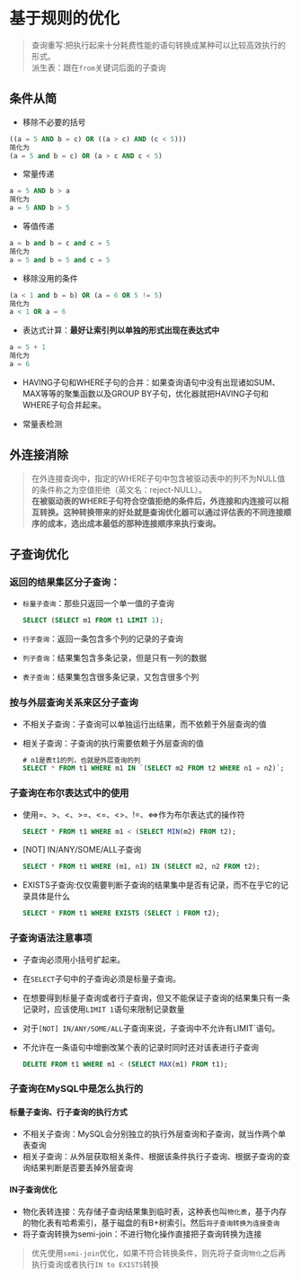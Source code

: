 # 基于规则的优化

>查询重写:把执行起来十分耗费性能的语句转换成某种可以比较高效执行的形式。  
派生表：跟在`from`关键词后面的子查询

## 条件从简

- 移除不必要的括号

```sql
((a = 5 AND b = c) OR ((a > c) AND (c < 5)))
简化为
(a = 5 and b = c) OR (a > c AND c < 5)
```

- 常量传递

```sql
a = 5 AND b > a
简化为
a = 5 AND b > 5
```

- 等值传递

```sql
a = b and b = c and c = 5
简化为
a = 5 and b = 5 and c = 5
```

- 移除没用的条件

```sql
(a < 1 and b = b) OR (a = 6 OR 5 != 5)
简化为
a < 1 OR a = 6
```

- 表达式计算：**最好让索引列以单独的形式出现在表达式中**

```sql
a = 5 + 1
简化为
a = 6
```

- HAVING子句和WHERE子句的合并：如果查询语句中没有出现诸如SUM、MAX等等的聚集函数以及GROUP BY子句，优化器就把HAVING子句和WHERE子句合并起来。

- 常量表检测

## 外连接消除

>在外连接查询中，指定的WHERE子句中包含被驱动表中的列不为NULL值的条件称之为空值拒绝（英文名：reject-NULL）。  
**在被驱动表的WHERE子句符合空值拒绝的条件后，外连接和内连接可以相互转换。这种转换带来的好处就是查询优化器可以通过评估表的不同连接顺序的成本，选出成本最低的那种连接顺序来执行查询。**

## 子查询优化

### 返回的结果集区分子查询：

- `标量子查询`：那些只返回一个单一值的子查询

  ```sql
  SELECT (SELECT m1 FROM t1 LIMIT 1);
  ```

- `行子查询`：返回一条包含多个列的记录的子查询
- `列子查询`：结果集包含多条记录，但是只有一列的数据
- `表子查询`：结果集包含很多条记录，又包含很多个列

### 按与外层查询关系来区分子查询

- 不相关子查询：子查询可以单独运行出结果，而不依赖于外层查询的值
- 相关子查询：子查询的执行需要依赖于外层查询的值

    ```sql
    # n1是表t1的列，也就是外层查询的列
    SELECT * FROM t1 WHERE m1 IN `(SELECT m2 FROM t2 WHERE n1 = n2)`;
    ```

### 子查询在布尔表达式中的使用

- 使用=、>、<、>=、<=、<>、!=、<=>作为布尔表达式的操作符
  
    ```sql
    SELECT * FROM t1 WHERE m1 < (SELECT MIN(m2) FROM t2);
    ```

- [NOT] IN/ANY/SOME/ALL子查询

    ```sql
    SELECT * FROM t1 WHERE (m1, n1) IN (SELECT m2, n2 FROM t2);
    ```

- EXISTS子查询:仅仅需要判断子查询的结果集中是否有记录，而不在乎它的记录具体是什么

    ```sql
    SELECT * FROM t1 WHERE EXISTS (SELECT 1 FROM t2);
    ```

### 子查询语法注意事项

- 子查询必须用小括号扩起来。
- 在`SELECT`子句中的子查询必须是标量子查询。
- 在想要得到标量子查询或者行子查询，但又不能保证子查询的结果集只有一条记录时，应该使用`LIMIT 1`语句来限制记录数量
- 对于`[NOT] IN/ANY/SOME/ALL`子查询来说，子查询中不允许有`L`IMIT`语句。
- 不允许在一条语句中增删改某个表的记录时同时还对该表进行子查询

    ```sql
    DELETE FROM t1 WHERE m1 < (SELECT MAX(m1) FROM t1);
    ```

### 子查询在MySQL中是怎么执行的

#### 标量子查询、行子查询的执行方式

- 不相关子查询：MySQL会分别独立的执行外层查询和子查询，就当作两个单表查询
- 相关子查询：从外层获取相关条件、根据该条件执行子查询、根据子查询的查询结果判断是否要丢掉外层查询

#### IN子查询优化

- 物化表转连接：先存储子查询结果集到临时表，这种表也叫`物化表`，基于内存的物化表有哈希索引，基于磁盘的有B+树索引。然后`将子查询转换为连接查询`
- 将子查询转换为semi-join：不进行物化操作直接把子查询转换为连接

>优先使用`semi-join`优化，如果不符合转换条件，则先将子查询`物化`之后再执行查询或者执行`IN to EXISTS`转换